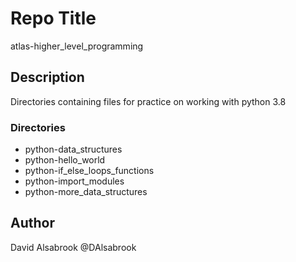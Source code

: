 # Repo Title

atlas-higher_level_programming

## Description

Directories containing files for practice on working with python 3.8

### Directories

* python-data_structures
* python-hello_world
* python-if_else_loops_functions
* python-import_modules
* python-more_data_structures

## Author

David Alsabrook
@DAlsabrook
